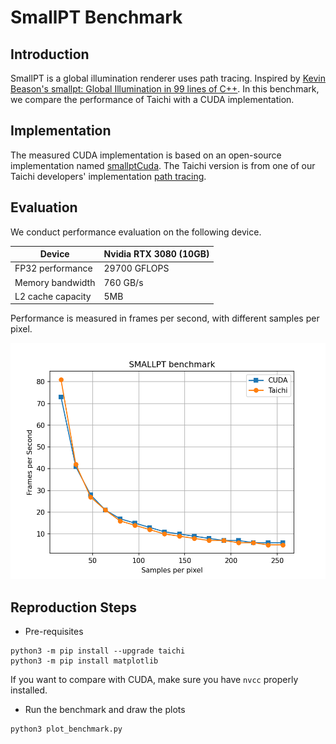 # SmallPT Benchmark

## Introduction
SmallPT is a global illumination renderer uses path tracing. Inspired by 
[Kevin Beason's smallpt: Global Illumination in 99 lines of
C++](https://www.kevinbeason.com/smallpt/).
In this benchmark, we compare the performance of Taichi with a CUDA implementation.

## Implementation
The measured CUDA implementation is based on an open-source implementation named
[smallptCuda](https://github.com/BentleyBlanks/smallptCuda).
The Taichi version is from one of our Taichi developers' implementation
[path tracing](https://github.com/erizmr/taichi_ray_tracing/blob/master/4_0_path_tracing.py).

## Evaluation
We conduct performance evaluation on the following device.

|Device| Nvidia RTX 3080 (10GB)|
|-----|-----------------------|
|FP32 performance| 29700 GFLOPS|
|Memory bandwidth| 760 GB/s|
|L2 cache capacity| 5MB|

Performance is measured in frames per second, with different 
samples per pixel.

<p align="center">
<img src="fig/bench.png" width="560">
</p>

## Reproduction Steps

* Pre-requisites
```shell
python3 -m pip install --upgrade taichi
python3 -m pip install matplotlib
```
If you want to compare with CUDA, make sure you have `nvcc` properly installed.

* Run the benchmark and draw the plots
```shell
python3 plot_benchmark.py
```
